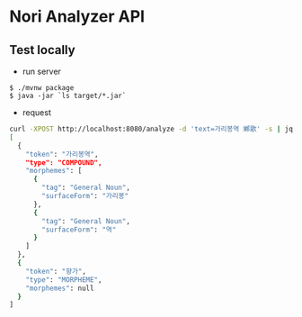 # Nori Analyzer API

## Test locally
* run server
```
$ ./mvnw package
$ java -jar `ls target/*.jar`

```
* request
```bash
curl -XPOST http://localhost:8080/analyze -d 'text=가리봉역 鄕歌' -s | jq
[
  {
    "token": "가리봉역",
    "type": "COMPOUND",
    "morphemes": [
      {
        "tag": "General Noun",
        "surfaceForm": "가리봉"
      },
      {
        "tag": "General Noun",
        "surfaceForm": "역"
      }
    ]
  },
  {
    "token": "향가",
    "type": "MORPHEME",
    "morphemes": null
  }
]
```